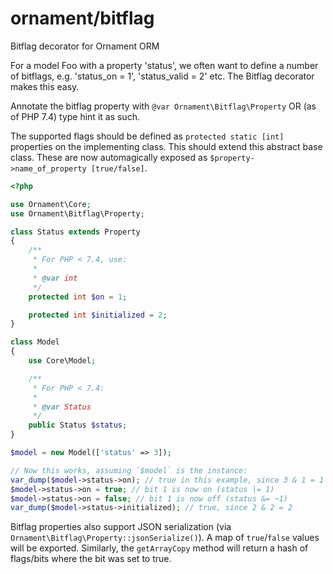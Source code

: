 # ornament/bitflag
Bitflag decorator for Ornament ORM

For a model Foo with a property 'status', we often want to define a number of
bitflags, e.g. 'status_on = 1', 'status_valid = 2' etc. The Bitflag decorator
makes this easy.

Annotate the bitflag property with `@var Ornament\Bitflag\Property` OR (as of
PHP 7.4) type hint it as such.

The supported flags should be defined as `protected static [int]` properties
on the implementing class. This should extend this abstract base class. These
are now automagically exposed as `$property->name_of_property [true/false]`.

```php
<?php

use Ornament\Core;
use Ornament\Bitflag\Property;

class Status extends Property
{
    /**
     * For PHP < 7.4, use:
     *
     * @var int
     */
    protected int $on = 1;

    protected int $initialized = 2;
}

class Model
{
    use Core\Model;

    /**
     * For PHP < 7.4:
     *
     * @var Status
     */
    public Status $status;
}

$model = new Model(['status' => 3]);

// Now this works, assuming `$model` is the instance:
var_dump($model->status->on); // true in this example, since 3 & 1 = 1
$model->status->on = true; // bit 1 is now on (status |= 1)
$model->status->on = false; // bit 1 is now off (status &= ~1)
var_dump($model->status->initialized); // true, since 2 & 2 = 2
```

Bitflag properties also support JSON serialization (via
`Ornament\Bitflag\Property::jsonSerialize()`). A map of `true`/`false` values
will be exported. Similarly, the `getArrayCopy` method will return a hash of
flags/bits where the bit was set to true.

